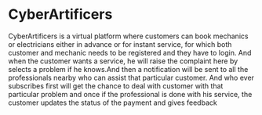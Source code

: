 # CyberArtificers
CyberArtificers is a virtual platform where customers can book mechanics or electricians either in advance or for instant service, for which both customer and mechanic needs to be registered and they have to login. And when the customer wants a service, he will raise the complaint here by selects a problem if he knows.And then a notification will be sent to all the  professionals nearby who can assist that particular customer. And who ever subscribes first will get the chance to deal with customer with that particular problem and once if the professional is done with his service, the customer updates the status of the payment and gives feedback
